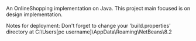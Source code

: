 An OnlineShopping implementation on Java.
This project main focused is on design implementation.

Notes for deployment:
Don't forget to change your 'build.properties' directory at C:\Users\[pc username]\AppData\Roaming\NetBeans\8.2


